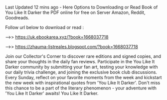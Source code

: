 Last Updated 12 mins ago - Here Options to Downloading or Read Book of You Like It Darker the PDF online for free on Server Amazon, Reddit, Goodreads.
 
Follow url below to download or read :
 
-->> https://uk.ebookarea.xyz/?book=1668037718
 
-->> https://zhauma-listreales.blogspot.com/?book=1668037718
 
Join our Collector's Corner to discover rare editions and signed copies, and share your thoughts in the daily fan reviews.
Participate in the You Like It Darker community by submitting your fan art, testing your knowledge with our daily trivia challenge, and joining the exclusive book club discussions.
Every Sunday, reflect on your favorite moments from the week and kickstart the new week with inspirational quotes from 'You Like It Darker'. Don't miss this chance to be a part of the literary phenomenon - your adventure with 'You Like It Darker' awaits! You Like It Darker.
